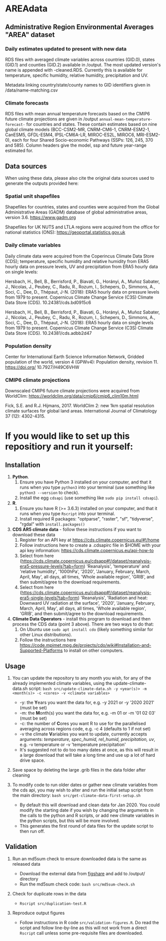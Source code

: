 # AREAdata
## Administrative Region Environmental Averages "AREA" dataset

### Daily estimates updated to present with new data

RDS files with averaged climate variables across countries (GID.0), states (GID.1) and counties (GID.2) available in /output. 
The most updated version's name is appended with -cleaned.RDS. 
Currently this is available for temperature, specific humidity, relative humidity, precipitation and UV.

Metadata linking country/state/county names to GID identifiers given in /data/name-matching.csv

### Climate forecasts

RDS files with mean annual temperature forecasts based on the CMIP6 future climate projections are given in /output `annual-mean-temperature-forecast-` for countries and states. 
These contain estimates based on nine global climate models (BCC-CSM2-MR, CNRM-CM6-1, CNRM-ESM2-1, CanESM5, GFDL-ESM4, IPSL-CM6A-LR, MIROC-ES2L, MIROC6, MRI-ESM2-0), each for four Shared Socio-economic Pathways (SSPs: 126, 245, 370 and 585).
Column headers give the model, ssp and future year-range estimated for.

## Data sources

When using these data, please also cite the original data sources used to generate the outputs provided here:

### Spatial unit shapefiles

Shapefiles for countries, states and counties were acquired from the Global Administrative Areas (GADM) database of global administrative areas, version 3.6. https://www.gadm.org

Shapefiles for UK NUTS and LTLA regions were acquired from the office for national statistics (ONS): https://geoportal.statistics.gov.uk

### Daily climate variables

Daily climate data were acquired from the Coperincus Climate Data Store (CDS); temperature, specific humidity and relative humidity from ERA5 hourly data on pressure levels, UV and precipitation from ERA5 hourly data on single levels:

Hersbach, H., Bell, B., Berrisford, P., Biavati, G., Horányi, A., Muñoz Sabater, J., Nicolas, J., Peubey, C., Radu, R., Rozum, I., Schepers, D., Simmons, A., Soci, C., Dee, D., Thépaut, J-N. (2018): ERA5 hourly data on pressure levels from 1979 to present. Copernicus Climate Change Service (C3S) Climate Data Store (CDS). 10.24381/cds.bd0915c6

Hersbach, H., Bell, B., Berrisford, P., Biavati, G., Horányi, A., Muñoz Sabater, J., Nicolas, J., Peubey, C., Radu, R., Rozum, I., Schepers, D., Simmons, A., Soci, C., Dee, D., Thépaut, J-N. (2018): ERA5 hourly data on single levels from 1979 to present. Copernicus Climate Change Service (C3S) Climate Data Store (CDS). 10.24381/cds.adbb2d47 

### Population density

Center for International Earth Science Information Network, Gridded population of the world, version 4 (GPWv4): Population density, revision 11. https://doi.org/ 10.7927/H49C6VHW

### CMIP6 climate projections

Downscaled CMIP6 future climate projections were acquired from WorldClim: https://worldclim.org/data/cmip6/cmip6_clim10m.html

Fick, S.E. and R.J. Hijmans, 2017. WorldClim 2: new 1km spatial resolution climate surfaces for global land areas. International Journal of Climatology 37 (12): 4302-4315.

# If you would like to set up this repositiory and run it yourself:

## Installation

1. **Python**. 
   1. Ensure you have Python 3 installed on your computer, and that it runs when you type `python3` into your terminal (use something like `python3 --version` to check).
   2. Install the egg `cdsapi` (use something like `sudo pip install cdsapi`).
2. **R**.
   1. Ensure you have R (>= 3.6.3) installed on your computer, and that it runs when you type `Rscript` into your terminal.
   2. Install required R packages: "optparse", "raster", "sf", "tidyverse", "rgdal" with `install.packages()`
3. **CDS AR5 climate data** - follow these instructions if you want to download these data
   1. Register for an API key at https://cds.climate.copernicus.eu/#!/home
   2. Follow instructions here to create a .cdsapirc file in $HOME with your api key information: https://cds.climate.copernicus.eu/api-how-to
   3. Select from here (https://cds.climate.copernicus.eu/cdsapp#!/dataset/reanalysis-era5-pressure-levels?tab=form) 'Reanalysis', 'temperature' and 'relative humidity', '1000hPa', '2020', 'January, February, March, April, May', all days, all times, 'Whole available region', 'GRIB', and then submit/agree to the download requirements.
   4. Select from here (https://cds.climate.copernicus.eu/cdsapp#!/dataset/reanalysis-era5-single-levels?tab=form) 'Reanalysis', 'Radiation and heat: Downward UV radiation at the surface', '2020', 'January, February, March, April, May', all days, all times, 'Whole available region', 'GRIB', and then submit/agree to the download requirements.
4. **Climate Data Operators** - install this program to download and then process the CDS data (point 3 above). There are two ways to do that:
   1. On Ubuntu use `sudo apt install cdo` (likely something similar for other Linux distributions).
   2. Follow the instructions here https://code.mpimet.mpg.de/projects/cdo/wiki#Installation-and-Supported-Platforms to install on other computers.


## Usage

1. You can update the repository to any month you wish, for any of the already implemented climate variables, using the update-climate-data.sh script: `bash src/update-climate-data.sh -y <year(s)> -m <month(s)> -c <cores> -v <climate variables>`
   * -y: the **Y**ears you want the data for, e.g. -y 2021 or -y '2020 2021' (must be set)
   * -m: the **M**onth(s) you want the data for, e.g. -m 01 or -m '01 02 03' (must be set)
   * -c: the number of **C**ores you want R to use for the parallelised averaging across regions code, e.g. -c 4 (defaults to 1 if not set)
   * -v the climate **V**ariables you want to update, currently accepts arguments: *temperature, spec_humid, rel_humid, precipitation, uv*, e.g. -v temperature or -v 'temperature precipitation'
   * It's suggested not to do too many dates at once, as this will result in a large download that will take a long time and use up a lot of hard drive space.

2. Save space by deleting the large .grib files in the data folder after cleaning

3. To modify code to run older dates or gather new climate variables from the cds api, you may wish to alter and run the initial setup script from the main directory: `bash src/get-climate-data-first-setup.sh`
   * By default this will download and clean data for Jan 2020. You could modify the starting date if you wish by changing the arguments in the calls to the python and R scripts, or add new climate variables in the python scripts, but this will be more involved.
   * This generates the first round of data files for the update script to then run off.
 

## Validation

1. Run an md5sum check to ensure downloaded data is the same as released data
   * Download the external data from [figshare](https://doi.org/10.6084/m9.figshare.16587311) and add to /output/ directory 
   * Run the md5sum check code: `bash src/md5sum-check.sh`

2. Check for duplicate rows in the data
   * `Rscript src/duplication-test.R`

3. Reproduce output figures
   * Follow instructions in R code `src/validation-figures.R`. Do read the script and follow line-by-line as this will not work from a direct `Rscript` call unless some pre-requisite files are downloaded.
